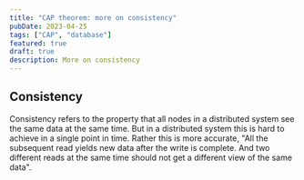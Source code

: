 ```yaml
---
title: "CAP theorem: more on consistency"
pubDate: 2023-04-25
tags: ["CAP", "database"]
featured: true
draft: true
description: More on consistency
---
```


## Consistency

Consistency refers to the property that all nodes in a distributed system see the same data at the same time. But in a distributed system this is hard to achieve in a single point in time. Rather this is more accurate, "All the subsequent read yields new data after the write is complete. And two different reads at the same time should not get a different view of the same data".
